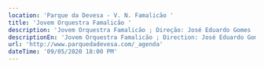 ```yaml
---
location: 'Parque da Devesa - V. N. Famalicão '
title: 'Jovem Orquestra Famalicão '
description: 'Jovem Orquestra Famalicão ; Direção: José Eduardo Gomes '
descriptionEn: 'Jovem Orquestra Famalicão ; Direction: José Eduardo Gomes '
url: 'http://www.parquedadevesa.com/_agenda'
dateTime: '09/05/2020 18:00 PM'
---
```



